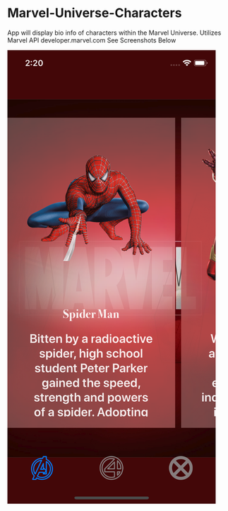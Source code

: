 # Marvel-Universe-Characters
App will display bio info of characters within the Marvel Universe. Utilizes Marvel API developer.marvel.com
See Screenshots Below

![](https://github.com/Alphonso84/Marvel-Universe-Characters/blob/master/Marvel%20Universe%20Characters/Assets.xcassets/Simulator%20Screen%20Shot%20-%20iPhone%20X%20-%202018-02-20%20at%2002.20.34.imageset/Simulator%20Screen%20Shot%20-%20iPhone%20X%20-%202018-02-20%20at%2002.20.34.png?raw=true)
